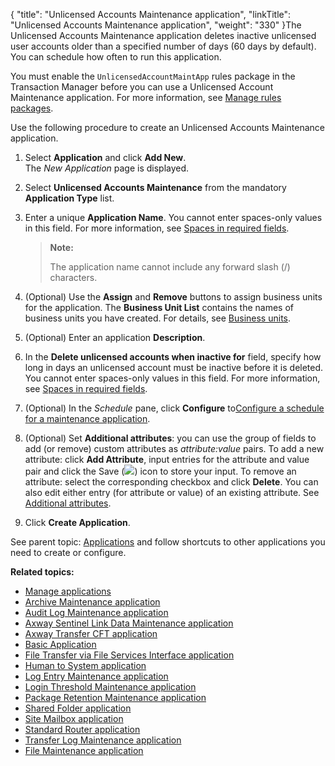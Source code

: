 {
    "title": "Unlicensed Accounts Maintenance application",
    "linkTitle": "Unlicensed Accounts Maintenance application",
    "weight": "330"
}The Unlicensed Accounts Maintenance application deletes inactive unlicensed user accounts older than a specified number of days (60 days by default). You can schedule how often to run this application.

You must enable the `UnlicensedAccountMaintApp` rules package in the Transaction Manager before you can use a Unlicensed Account Maintenance application. For more information, see <a href="../transaction_manager/t_st_rulesPackages.htm#EnableRulesPackage#Enable" class="MCXref xref">Manage rules packages</a>.

Use the following procedure to create an Unlicensed Accounts Maintenance application.

1.  Select **Application** and click **Add New**.  
    The *New Application* page is displayed.

2.  Select **Unlicensed Accounts Maintenance** from the mandatory **Application Type** list.

3.  Enter a unique **Application Name**. You cannot enter spaces-only values in this field. For more information, see <a href="../../accounts/useraccounts/t_st_create_user_account#Spaces" class="MCXref xref">Spaces in required fields</a>.  

    > **Note:**
    >
    > The application name cannot include any forward slash (/) characters.

4.  (Optional) Use the **Assign** and **Remove** buttons to assign business units for the application. The **Business Unit List** contains the names of business units you have created. For details, see <a href="../../c_st_advancedaccountadministration/c_st_businessunits#Advanced_Accounts_2036285406_1127756" class="MCXref xref">Business units</a>.

5.  (Optional) Enter an application **Description**.

6.  In the **Delete unlicensed accounts when inactive for** field, specify how long in days an unlicensed account must be inactive before it is deleted.  
    You cannot enter spaces-only values in this field. For more information, see <a href="../../accounts/useraccounts/t_st_create_user_account#Spaces" class="MCXref xref">Spaces in required fields</a>.

7.  (Optional) In the *Schedule* pane, click **Configure** to<a href="#ConfigureMaintSchedule" class="MCXref xref">Configure a schedule for a maintenance application</a>.

8.  (Optional) Set **Additional attributes**: you can use the group of fields to add (or remove) custom attributes as *attribute:value* pairs. To add a new attribute: click **Add Attribute**, input entries for the attribute and value pair and click the Save (![](/Images/SecureTransport/SaveIcon.png)) icon to store your input. To remove an attribute: select the corresponding checkbox and click **Delete**. You can also edit either entry (for attribute or value) of an existing attribute. See <a href="../../c_st_setup/t_st_mailtemplates/c_st_mail_template_commands_variables#Addition" class="MCXref xref">Additional attributes</a>.

9.  Click **Create Application**.

  
See parent topic: <a href="../" class="MCXref xref">Applications</a> and follow shortcuts to other applications you need to create or configure.

**Related topics:**

-   <a href="#" class="MCXref xref">Manage applications</a>
-   <a href="../applicationsarchivemaintenance" class="MCXref xref">Archive Maintenance application</a>
-   <a href="../applicationsauditlogmaintenance" class="MCXref xref">Audit Log Maintenance application</a>
-   <a href="../applicationssentinellinkdatamaintenance" class="MCXref xref">Axway Sentinel Link Data Maintenance application</a>
-   <a href="../applicationstransfercft" class="MCXref xref">Axway Transfer CFT application</a>
-   <a href="../applicationsbasic" class="MCXref xref">Basic Application</a>
-   <a href="../applicationstransferfileservicesinterface" class="MCXref xref">File Transfer via File Services Interface application</a>
-   <a href="../applicationsh2s" class="MCXref xref">Human to System application</a>
-   <a href="../applicationslogentrymaintenance" class="MCXref xref">Log Entry Maintenance application</a>
-   <a href="../applicationsloginthresholdmaintenance" class="MCXref xref">Login Threshold Maintenance application</a>
-   <a href="../applicationspackageretentionmaintenance" class="MCXref xref">Package Retention Maintenance application</a>
-   <a href="../applicationssharedfolder" class="MCXref xref">Shared Folder application</a>
-   <a href="../applicationssitemailbox" class="MCXref xref">Site Mailbox application</a>
-   <a href="../applicationsstandardrouter" class="MCXref xref">Standard Router application</a>
-   <a href="../applicationstransferlogmaintenance" class="MCXref xref">Transfer Log Maintenance application</a>
-   <a href="../applicationsfilemaintenance" class="MCXref xref">File Maintenance application</a>
